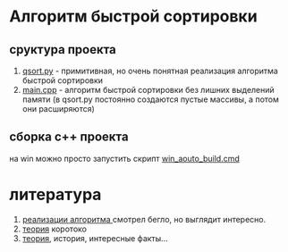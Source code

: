 # Алгоритм быстрой сортировки


## сруктура проекта

1. [qsort.py](qsort.py) - примитивная, но очень понятная реализация алгоритма быстрой сортировки
2. [main.cpp](main.cpp) - алгоритм быстрой сортировки без лишних выделений памяти (в qsort.py постоянно создаются пустые массивы, а потом они расширяются)


## сборка c++ проекта

на win можно просто запустить скрипт [win_aouto_build.cmd](win_aouto_build.cmd)

# литература 

1. [реализации алгоритма ](https://www.geeksforgeeks.org/quick-sort/) смотрел бегло, но выглядит интересно.
1. [теория](https://www.khanacademy.org/computing/computer-science/algorithms/quick-sort/a/overview-of-quicksort) коротоко
1. [теория](https://en.wikipedia.org/wiki/Quicksort), история, интересные факты...
